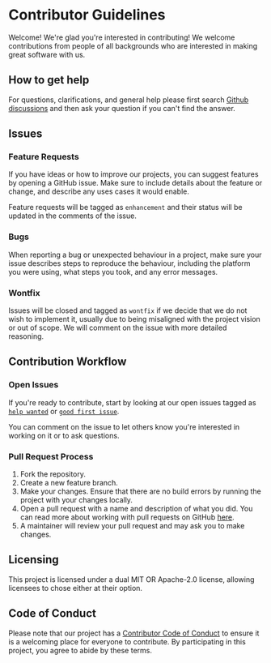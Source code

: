 # Contributor Guidelines

Welcome! We're glad you're interested in contributing! We welcome contributions from people of all backgrounds who are interested in making great software with us.

## How to get help

For questions, clarifications, and general help please first search [Github
discussions](https://github.com/rust-gpu/rust-gpu/discussions) and then ask your question if you can't find the answer.

## Issues

### Feature Requests

If you have ideas or how to improve our projects, you can suggest features by opening a GitHub issue. Make sure to include details about the feature or change, and describe any uses cases it would enable.

Feature requests will be tagged as `enhancement` and their status will be updated in the comments of the issue.

### Bugs

When reporting a bug or unexpected behaviour in a project, make sure your issue describes steps to reproduce the behaviour, including the platform you were using, what steps you took, and any error messages.

### Wontfix

Issues will be closed and tagged as `wontfix` if we decide that we do not wish to implement it, usually due to being misaligned with the project vision or out of scope. We will comment on the issue with more detailed reasoning.

## Contribution Workflow

### Open Issues

If you're ready to contribute, start by looking at our open issues tagged as [`help wanted`](../../issues?q=is%3Aopen+is%3Aissue+label%3A"help+wanted") or [`good first issue`](../../issues?q=is%3Aopen+is%3Aissue+label%3A"good+first+issue").

You can comment on the issue to let others know you're interested in working on it or to ask questions.

[open-issue]: https://github.com/rust-gpu/rust-gpu/issues/new

### Pull Request Process

1. Fork the repository.
2. Create a new feature branch.
3. Make your changes. Ensure that there are no build errors by running the project with your changes locally.
4. Open a pull request with a name and description of what you did. You can read more about working with pull requests on GitHub [here](https://help.github.com/en/articles/creating-a-pull-request-from-a-fork).
5. A maintainer will review your pull request and may ask you to make changes.

## Licensing

This project is licensed under a dual MIT OR Apache-2.0 license, allowing licensees to chose either at their option.

## Code of Conduct

Please note that our project has a [Contributor Code of Conduct](CODE_OF_CONDUCT.md) to
ensure it is a welcoming place for everyone to contribute. By participating in this
project, you agree to abide by these terms.
